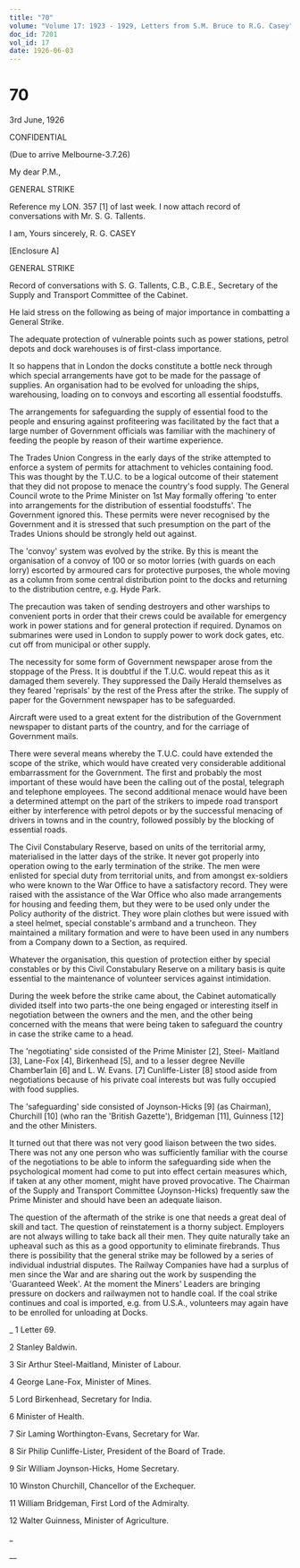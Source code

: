 ```yaml
---
title: "70"
volume: "Volume 17: 1923 - 1929, Letters from S.M. Bruce to R.G. Casey"
doc_id: 7201
vol_id: 17
date: 1926-06-03
---
```


# 70

3rd June, 1926

CONFIDENTIAL

(Due to arrive Melbourne-3.7.26)

My dear P.M.,

GENERAL STRIKE

Reference my LON. 357 [1] of last week. I now attach record of conversations with Mr. S. G. Tallents.

I am, Yours sincerely, R. G. CASEY

[Enclosure A]

GENERAL STRIKE

Record of conversations with S. G. Tallents, C.B., C.B.E., Secretary of the Supply and Transport Committee of the Cabinet.

He laid stress on the following as being of major importance in combatting a General Strike.

The adequate protection of vulnerable points such as power stations, petrol depots and dock warehouses is of first-class importance.

It so happens that in London the docks constitute a bottle neck through which special arrangements have got to be made for the passage of supplies. An organisation had to be evolved for unloading the ships, warehousing, loading on to convoys and escorting all essential foodstuffs.

The arrangements for safeguarding the supply of essential food to the people and ensuring against profiteering was facilitated by the fact that a large number of Government officials was familiar with the machinery of feeding the people by reason of their wartime experience.

The Trades Union Congress in the early days of the strike attempted to enforce a system of permits for attachment to vehicles containing food. This was thought by the T.U.C. to be a logical outcome of their statement that they did not propose to menace the country's food supply. The General Council wrote to the Prime Minister on 1st May formally offering 'to enter into arrangements for the distribution of essential foodstuffs'. The Government ignored this. These permits were never recognised by the Government and it is stressed that such presumption on the part of the Trades Unions should be strongly held out against.

The 'convoy' system was evolved by the strike. By this is meant the organisation of a convoy of 100 or so motor lorries (with guards on each lorry) escorted by armoured cars for protective purposes, the whole moving as a column from some central distribution point to the docks and returning to the distribution centre, e.g. Hyde Park.

The precaution was taken of sending destroyers and other warships to convenient ports in order that their crews could be available for emergency work in power stations and for general protection if required. Dynamos on submarines were used in London to supply power to work dock gates, etc. cut off from municipal or other supply.

The necessity for some form of Government newspaper arose from the stoppage of the Press. It is doubtful if the T.U.C. would repeat this as it damaged them severely. They suppressed the Daily Herald themselves as they feared 'reprisals' by the rest of the Press after the strike. The supply of paper for the Government newspaper has to be safeguarded.

Aircraft were used to a great extent for the distribution of the Government newspaper to distant parts of the country, and for the carriage of Government mails.

There were several means whereby the T.U.C. could have extended the scope of the strike, which would have created very considerable additional embarrassment for the Government. The first and probably the most important of these would have been the calling out of the postal, telegraph and telephone employees. The second additional menace would have been a determined attempt on the part of the strikers to impede road transport either by interference with petrol depots or by the successful menacing of drivers in towns and in the country, followed possibly by the blocking of essential roads.

The Civil Constabulary Reserve, based on units of the territorial army, materialised in the latter days of the strike. It never got properly into operation owing to the early termination of the strike. The men were enlisted for special duty from territorial units, and from amongst ex-soldiers who were known to the War Office to have a satisfactory record. They were raised with the assistance of the War Office who also made arrangements for housing and feeding them, but they were to be used only under the Policy authority of the district. They wore plain clothes but were issued with a steel helmet, special constable's armband and a truncheon. They maintained a military formation and were to have been used in any numbers from a Company down to a Section, as required.

Whatever the organisation, this question of protection either by special constables or by this Civil Constabulary Reserve on a military basis is quite essential to the maintenance of volunteer services against intimidation.

During the week before the strike came about, the Cabinet automatically divided itself into two parts-the one being engaged or interesting itself in negotiation between the owners and the men, and the other being concerned with the means that were being taken to safeguard the country in case the strike came to a head.

The 'negotiating' side consisted of the Prime Minister [2], Steel- Maitland [3], Lane-Fox [4], Birkenhead [5], and to a lesser degree Neville Chamber1ain [6] and L. W. Evans. [7] Cunliffe-Lister [8] stood aside from negotiations because of his private coal interests but was fully occupied with food supplies.

The 'safeguarding' side consisted of Joynson-Hicks [9] (as Chairman), Churchill [10] (who ran the 'British Gazette'), Bridgeman [11], Guinness [12] and the other Ministers.

It turned out that there was not very good liaison between the two sides. There was not any one person who was sufficiently familiar with the course of the negotiations to be able to inform the safeguarding side when the psychological moment had come to put into effect certain measures which, if taken at any other moment, might have proved provocative. The Chairman of the Supply and Transport Committee (Joynson-Hicks) frequently saw the Prime Minister and should have been an adequate liaison.

The question of the aftermath of the strike is one that needs a great deal of skill and tact. The question of reinstatement is a thorny subject. Employers are not always willing to take back all their men. They quite naturally take an upheaval such as this as a good opportunity to eliminate firebrands. Thus there is possibility that the general strike may be followed by a series of individual industrial disputes. The Railway Companies have had a surplus of men since the War and are sharing out the work by suspending the 'Guaranteed Week'. At the moment the Miners' Leaders are bringing pressure on dockers and railwaymen not to handle coal. If the coal strike continues and coal is imported, e.g. from U.S.A., volunteers may again have to be enrolled for unloading at Docks. 

_ 1 Letter 69.

2 Stanley Baldwin.

3 Sir Arthur Steel-Maitland, Minister of Labour.

4 George Lane-Fox, Minister of Mines.

5 Lord Birkenhead, Secretary for India.

6 Minister of Health.

7 Sir Laming Worthington-Evans, Secretary for War.

8 Sir Philip Cunliffe-Lister, President of the Board of Trade.

9 Sir William Joynson-Hicks, Home Secretary.

10 Winston Churchill, Chancellor of the Exchequer.

11 William Bridgeman, First Lord of the Admiralty.

12 Walter Guinness, Minister of Agriculture. 

_

__
